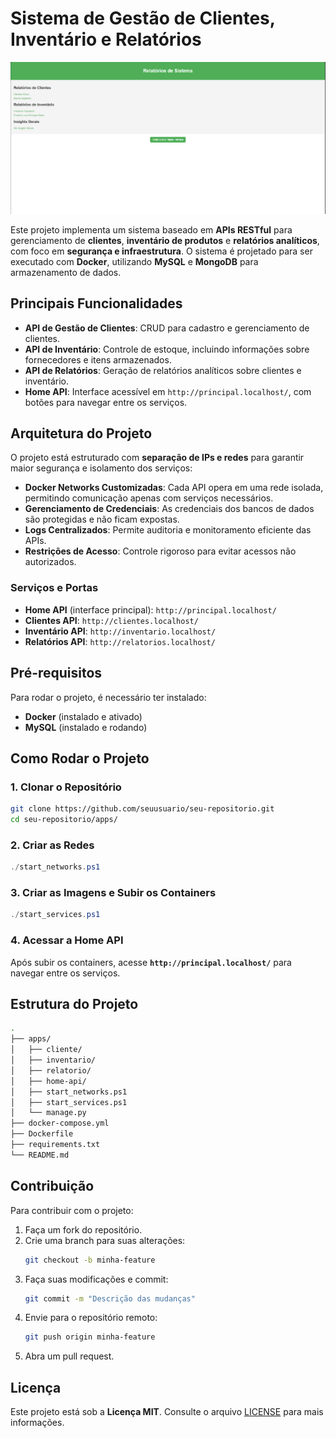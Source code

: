 
# Sistema de Gestão de Clientes, Inventário e Relatórios

![Imagem do Projeto](ImageRelatorios.png)

Este projeto implementa um sistema baseado em **APIs RESTful** para gerenciamento de **clientes**, **inventário de produtos** e **relatórios analíticos**, com foco em **segurança e infraestrutura**. O sistema é projetado para ser executado com **Docker**, utilizando **MySQL** e **MongoDB** para armazenamento de dados.

## Principais Funcionalidades

- **API de Gestão de Clientes**: CRUD para cadastro e gerenciamento de clientes.
- **API de Inventário**: Controle de estoque, incluindo informações sobre fornecedores e itens armazenados.
- **API de Relatórios**: Geração de relatórios analíticos sobre clientes e inventário.
- **Home API**: Interface acessível em `http://principal.localhost/`, com botões para navegar entre os serviços.

## Arquitetura do Projeto

O projeto está estruturado com **separação de IPs e redes** para garantir maior segurança e isolamento dos serviços:

- **Docker Networks Customizadas**: Cada API opera em uma rede isolada, permitindo comunicação apenas com serviços necessários.
- **Gerenciamento de Credenciais**: As credenciais dos bancos de dados são protegidas e não ficam expostas.
- **Logs Centralizados**: Permite auditoria e monitoramento eficiente das APIs.
- **Restrições de Acesso**: Controle rigoroso para evitar acessos não autorizados.

### Serviços e Portas

- **Home API** (interface principal): `http://principal.localhost/`
- **Clientes API**: `http://clientes.localhost/`
- **Inventário API**: `http://inventario.localhost/`
- **Relatórios API**: `http://relatorios.localhost/`

## Pré-requisitos

Para rodar o projeto, é necessário ter instalado:

- **Docker** (instalado e ativado)
- **MySQL** (instalado e rodando)

## Como Rodar o Projeto

### 1. Clonar o Repositório

```bash
git clone https://github.com/seuusuario/seu-repositorio.git
cd seu-repositorio/apps/
```

### 2. Criar as Redes

```powershell
./start_networks.ps1
```

### 3. Criar as Imagens e Subir os Containers

```powershell
./start_services.ps1
```

### 4. Acessar a Home API

Após subir os containers, acesse **`http://principal.localhost/`** para navegar entre os serviços.

## Estrutura do Projeto

```bash
.
├── apps/
│   ├── cliente/
│   ├── inventario/
│   ├── relatorio/
│   ├── home-api/
│   ├── start_networks.ps1
│   ├── start_services.ps1
│   └── manage.py
├── docker-compose.yml
├── Dockerfile
├── requirements.txt
└── README.md
```

## Contribuição

Para contribuir com o projeto:

1. Faça um fork do repositório.
2. Crie uma branch para suas alterações:
   ```bash
   git checkout -b minha-feature
   ```
3. Faça suas modificações e commit:
   ```bash
   git commit -m "Descrição das mudanças"
   ```
4. Envie para o repositório remoto:
   ```bash
   git push origin minha-feature
   ```
5. Abra um pull request.

## Licença

Este projeto está sob a **Licença MIT**. Consulte o arquivo [LICENSE](LICENSE) para mais informações.
